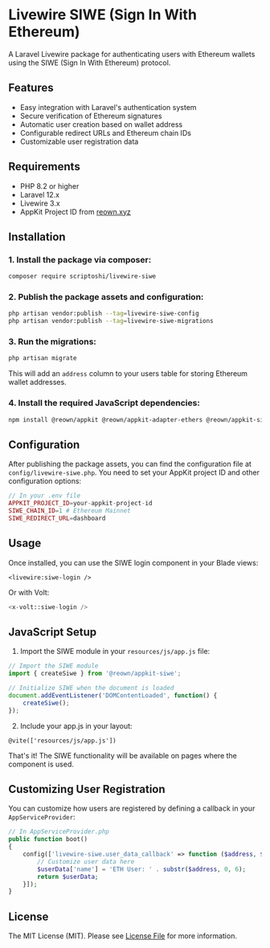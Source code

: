 # Livewire SIWE (Sign In With Ethereum)

A Laravel Livewire package for authenticating users with Ethereum wallets using the SIWE (Sign In With Ethereum) protocol.

## Features

- Easy integration with Laravel's authentication system
- Secure verification of Ethereum signatures
- Automatic user creation based on wallet address
- Configurable redirect URLs and Ethereum chain IDs
- Customizable user registration data

## Requirements

- PHP 8.2 or higher
- Laravel 12.x
- Livewire 3.x
- AppKit Project ID from [reown.xyz](https://reown.xyz)

## Installation

### 1. Install the package via composer:

```bash
composer require scriptoshi/livewire-siwe
```

### 2. Publish the package assets and configuration:

```bash
php artisan vendor:publish --tag=livewire-siwe-config
php artisan vendor:publish --tag=livewire-siwe-migrations
```

### 3. Run the migrations:

```bash
php artisan migrate
```

This will add an `address` column to your users table for storing Ethereum wallet addresses.

### 4. Install the required JavaScript dependencies:

```bash
npm install @reown/appkit @reown/appkit-adapter-ethers @reown/appkit-siwe
```

## Configuration

After publishing the package assets, you can find the configuration file at `config/livewire-siwe.php`. You need to set your AppKit project ID and other configuration options:

```php
// In your .env file
APPKIT_PROJECT_ID=your-appkit-project-id
SIWE_CHAIN_ID=1 # Ethereum Mainnet
SIWE_REDIRECT_URL=dashboard
```

## Usage

Once installed, you can use the SIWE login component in your Blade views:

```blade
<livewire:siwe-login />
```

Or with Volt:

```php
<x-volt::siwe-login />
```

## JavaScript Setup

1. Import the SIWE module in your `resources/js/app.js` file:

```javascript
// Import the SIWE module
import { createSiwe } from '@reown/appkit-siwe';

// Initialize SIWE when the document is loaded
document.addEventListener('DOMContentLoaded', function() {
    createSiwe();
});
```

2. Include your app.js in your layout:

```blade
@vite(['resources/js/app.js'])
```

That's it! The SIWE functionality will be available on pages where the component is used.

## Customizing User Registration

You can customize how users are registered by defining a callback in your `AppServiceProvider`:

```php
// In AppServiceProvider.php
public function boot()
{
    config(['livewire-siwe.user_data_callback' => function ($address, $userData) {
        // Customize user data here
        $userData['name'] = 'ETH User: ' . substr($address, 0, 6);
        return $userData;
    }]);
}
```

## License

The MIT License (MIT). Please see [License File](LICENSE.md) for more information.
